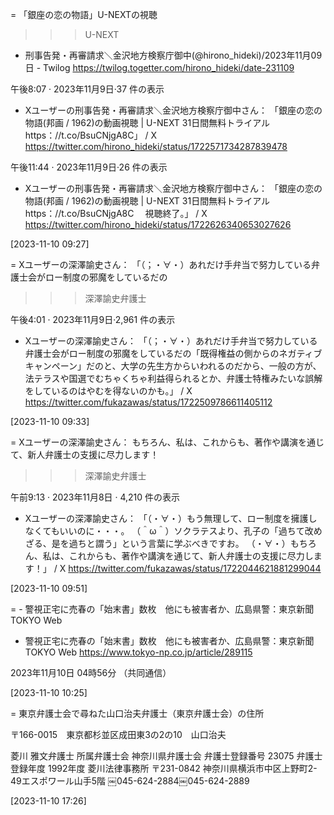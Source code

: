 = 「銀座の恋の物語」U-NEXTの視聴

>>> U-NEXT

- 刑事告発・再審請求＼金沢地方検察庁御中(@hirono_hideki)/2023年11月09日 - Twilog https://twilog.togetter.com/hirono_hideki/date-231109

午後8:07 · 2023年11月9日·37 件の表示
- Xユーザーの刑事告発・再審請求＼金沢地方検察庁御中さん： 「銀座の恋の物語(邦画 / 1962)の動画視聴 | U-NEXT 31日間無料トライアル https：//t.co/BsuCNjgA8C」 / X https://twitter.com/hirono_hideki/status/1722571734287839478

午後11:44 · 2023年11月9日·26 件の表示
- Xユーザーの刑事告発・再審請求＼金沢地方検察庁御中さん： 「銀座の恋の物語(邦画 / 1962)の動画視聴 | U-NEXT 31日間無料トライアル https：//t.co/BsuCNjgA8C 　視聴終了。」 / X https://twitter.com/hirono_hideki/status/1722626340653027626

[2023-11-10 09:27] 

= Xユーザーの深澤諭史さん： 「（；・∀・）あれだけ手弁当で努力している弁護士会がロー制度の邪魔をしているだの

>>> 深澤諭史弁護士

午後4:01 · 2023年11月9日·2,961 件の表示
- Xユーザーの深澤諭史さん： 「（；・∀・）あれだけ手弁当で努力している弁護士会がロー制度の邪魔をしているだの「既得権益の側からのネガティブキャンペーン」だのと、大学の先生方からいわれるのだから、一般の方が、法テラスや国選でむちゃくちゃ利益得られるとか、弁護士特権みたいな誤解をしているのはやむを得ないのかも。」 / X https://twitter.com/fukazawas/status/1722509786611405112

[2023-11-10 09:33] 

=  Xユーザーの深澤諭史さん： もちろん、私は、これからも、著作や講演を通じて、新人弁護士の支援に尽力します！

>>> 深澤諭史弁護士

午前9:13 · 2023年11月8日 · 4,210  件の表示
- Xユーザーの深澤諭史さん： 「（・∀・）もう無理して、ロー制度を擁護しなくてもいいのに・・・。 （＾ω＾）ソクラテスより、孔子の「過ちて改めざる、是を過ちと謂う」という言葉に学ぶべきですお。 （・∀・）もちろん、私は、これからも、著作や講演を通じて、新人弁護士の支援に尽力します！」 / X https://twitter.com/fukazawas/status/1722044621881299044

[2023-11-10 09:51] 

= - 警視正宅に売春の「始末書」数枚　他にも被害者か、広島県警：東京新聞 TOKYO Web

- 警視正宅に売春の「始末書」数枚　他にも被害者か、広島県警：東京新聞 TOKYO Web https://www.tokyo-np.co.jp/article/289115  

2023年11月10日 04時56分 （共同通信）


[2023-11-10 10:25] 

= 東京弁護士会で尋ねた山口治夫弁護士（東京弁護士会）の住所

〒166-0015　東京都杉並区成田東3の2の10　山口治夫

菱川 雅文弁護士
所属弁護士会	神奈川県弁護士会
弁護士登録番号	23075
弁護士登録年度	1992年度
菱川法律事務所
〒231-0842
神奈川県横浜市中区上野町2-49エスポワール山手5階
￼045-624-2884￼045-624-2889


[2023-11-10 17:26] 

